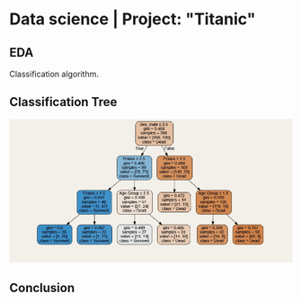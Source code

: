 # Data science | Project: "Titanic"

## EDA
Classification algorithm.




## Classification Tree


![alt text](https://github.com/Aettio/DS_Project_Titanic/blob/main/Images/Classification_Tree.jpg)


## Conclusion
